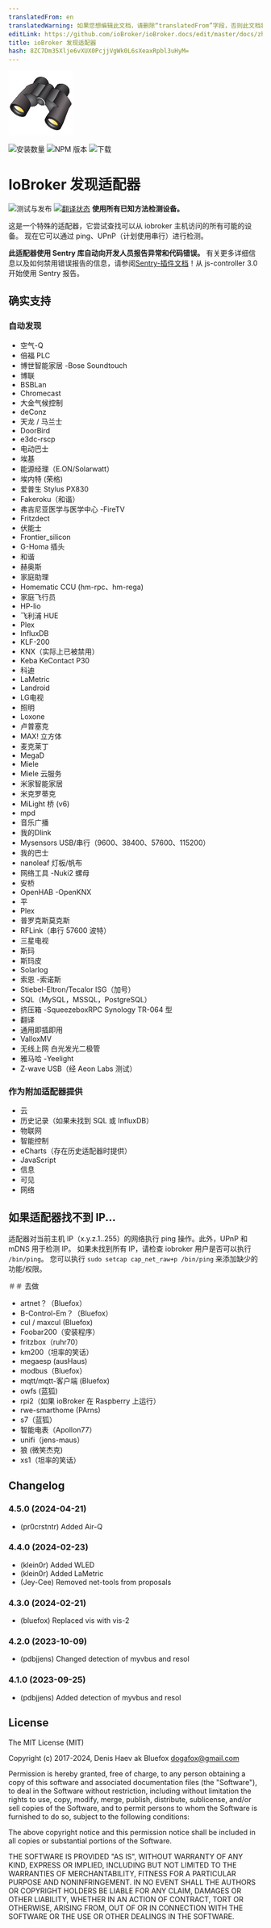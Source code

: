 ```yaml
---
translatedFrom: en
translatedWarning: 如果您想编辑此文档，请删除“translatedFrom”字段，否则此文档将再次自动翻译
editLink: https://github.com/ioBroker/ioBroker.docs/edit/master/docs/zh-cn/adapterref/iobroker.discovery/README.md
title: ioBroker 发现适配器
hash: 8ZC7Dm35Xlje6vXUX0PcjjVgWk0L6sXeaxRpbl3uHyM=
---
```

![标识](../../../en/adapterref/iobroker.discovery/admin/discovery.png)

![安装数量](http://iobroker.live/badges/discovery-stable.svg)
![NPM 版本](http://img.shields.io/npm/v/iobroker.discovery.svg)
![下载](https://img.shields.io/npm/dm/iobroker.discovery.svg)

# IoBroker 发现适配器
![测试与发布](https://github.com/ioBroker/iobroker.discovery/workflows/Test%20and%20Release/badge.svg) [![翻译状态](https://weblate.iobroker.net/widgets/adapters/-/discovery/svg-badge.svg)](https://weblate.iobroker.net/engage/adapters/?utm_source=widget) **使用所有已知方法检测设备。**

这是一个特殊的适配器，它尝试查找可以从 iobroker 主机访问的所有可能的设备。
现在它可以通过 ping、UPnP（计划使用串行）进行检测。

**此适配器使用 Sentry 库自动向开发人员报告异常和代码错误。** 有关更多详细信息以及如何禁用错误报告的信息，请参阅[Sentry-插件文档](https://github.com/ioBroker/plugin-sentry#plugin-sentry)！从 js-controller 3.0 开始使用 Sentry 报告。

## 确实支持
### 自动发现
- 空气-Q
- 倍福 PLC
- 博世智能家居
-Bose Soundtouch
- 博联
- BSBLan
- Chromecast
- 大金气候控制
- deConz
- 天龙 / 马兰士
- DoorBird
- e3dc-rscp
- 电动巴士
- 埃基
- 能源经理（E.ON/Solarwatt）
- 埃内特 (荣格)
- 爱普生 Stylus PX830
- Fakeroku（和谐）
- 弗吉尼亚医学与医学中心
-FireTV
- Fritzdect
- 伏能士
- Frontier_silicon
- G-Homa 插头
- 和谐
- 赫奥斯
- 家庭助理
- Homematic CCU (hm-rpc、hm-rega)
- 家庭飞行员
- HP-lio
- 飞利浦 HUE
- Plex
- InfluxDB
- KLF-200
- KNX（实际上已被禁用）
- Keba KeContact P30
- 科迪
- LaMetric
- Landroid
- LG电视
- 照明
- Loxone
- 卢普塞克
- MAX! 立方体
- 麦克莱丁
- MegaD
- Miele
- Miele 云服务
- 米家智能家居
- 米克罗蒂克
- MiLight 桥 (v6)
- mpd
- 音乐广播
- 我的Dlink
- Mysensors USB/串行（9600、38400、57600、115200）
- 我的巴士
- nanoleaf 灯板/帆布
- 网络工具
-Nuki2
螺母
- 安桥
- OpenHAB
-OpenKNX
- 平
- Plex
- 普罗克斯莫克斯
- RFLink（串行 57600 波特）
- 三星电视
- 斯玛
- 斯玛皮
- Solarlog
- 索恩
-索诺斯
- Stiebel-Eltron/Tecalor ISG（加号）
- SQL（MySQL，MSSQL，PostgreSQL）
- 挤压箱
-SqueezeboxRPC
Synology
TR-064 型
- 翻译
- 通用即插即用
- ValloxMV
- 无线上网
白光发光二极管
- 雅马哈
-Yeelight
- Z-wave USB（经 Aeon Labs 测试）

### 作为附加适配器提供
- 云
- 历史记录（如果未找到 SQL 或 InfluxDB）
- 物联网
- 智能控制
- eCharts（存在历史适配器时提供）
- JavaScript
- 信息
- 可见
- 网络

## 如果适配器找不到 IP...
适配器对当前主机 IP（x.y.z.1..255）的网络执行 ping 操作。此外，UPnP 和 mDNS 用于检测 IP。
如果未找到所有 IP，请检查 iobroker 用户是否可以执行 `/bin/ping`。
您可以执行 `sudo setcap cap_net_raw+p /bin/ping` 来添加缺少的功能/权限。

＃＃ 去做
- artnet？（Bluefox）
- B-Control-Em？（Bluefox）
- cul / maxcul (Bluefox)
- Foobar200（安装程序）
- fritzbox（ruhr70）
- km200（坦率的笑话）
- megaesp (ausHaus)
- modbus（Bluefox）
- mqtt/mqtt-客户端 (Bluefox)
- owfs (蓝狐)
- rpi2（如果 ioBroker 在 Raspberry 上运行）
- rwe-smarthome (PArns)
- s7（蓝狐）
- 智能电表（Apollon77）
- unifi（jens-maus）
- 狼 (微笑杰克)
- xs1（坦率的笑话）

<!-- 下一版本的占位符（在行首）：

### **正在进行中** -->

## Changelog
### 4.5.0 (2024-04-21)
* (pr0crstntr) Added Air-Q

### 4.4.0 (2024-02-23)
* (klein0r) Added WLED
* (klein0r) Added LaMetric
* (Jey-Cee) Removed net-tools from proposals

### 4.3.0 (2024-02-21)
* (bluefox) Replaced vis with vis-2

### 4.2.0 (2023-10-09)
* (pdbjjens) Changed detection of myvbus and resol

### 4.1.0 (2023-09-25)
* (pdbjjens) Added detection of myvbus and resol

## License

The MIT License (MIT)

Copyright (c) 2017-2024, Denis Haev ak Bluefox <dogafox@gmail.com>

Permission is hereby granted, free of charge, to any person obtaining a copy
of this software and associated documentation files (the "Software"), to deal
in the Software without restriction, including without limitation the rights
to use, copy, modify, merge, publish, distribute, sublicense, and/or sell
copies of the Software, and to permit persons to whom the Software is
furnished to do so, subject to the following conditions:

The above copyright notice and this permission notice shall be included in
all copies or substantial portions of the Software.

THE SOFTWARE IS PROVIDED "AS IS", WITHOUT WARRANTY OF ANY KIND, EXPRESS OR
IMPLIED, INCLUDING BUT NOT LIMITED TO THE WARRANTIES OF MERCHANTABILITY,
FITNESS FOR A PARTICULAR PURPOSE AND NONINFRINGEMENT. IN NO EVENT SHALL THE
AUTHORS OR COPYRIGHT HOLDERS BE LIABLE FOR ANY CLAIM, DAMAGES OR OTHER
LIABILITY, WHETHER IN AN ACTION OF CONTRACT, TORT OR OTHERWISE, ARISING FROM,
OUT OF OR IN CONNECTION WITH THE SOFTWARE OR THE USE OR OTHER DEALINGS IN
THE SOFTWARE.